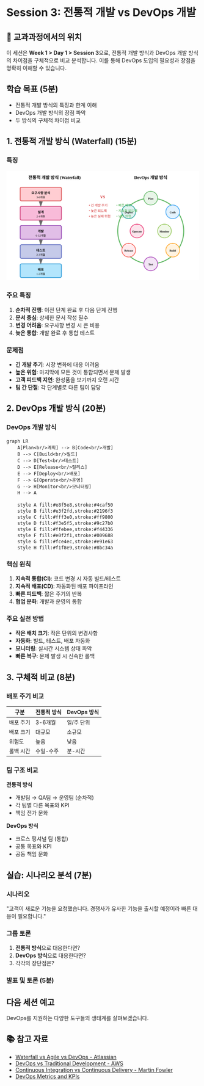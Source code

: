 # Session 3: 전통적 개발 vs DevOps 개발

## 📍 교과과정에서의 위치
이 세션은 **Week 1 > Day 1 > Session 3**으로, 전통적 개발 방식과 DevOps 개발 방식의 차이점을 구체적으로 비교 분석합니다. 이를 통해 DevOps 도입의 필요성과 장점을 명확히 이해할 수 있습니다.

## 학습 목표 (5분)
- 전통적 개발 방식의 특징과 한계 이해
- DevOps 개발 방식의 장점 파악
- 두 방식의 구체적 차이점 비교

## 1. 전통적 개발 방식 (Waterfall) (15분)

### 특징

![Traditional vs DevOps Development](../images/traditional-vs-devops.svg)

### 주요 특징
1. **순차적 진행**: 이전 단계 완료 후 다음 단계 진행
2. **문서 중심**: 상세한 문서 작성 필수
3. **변경 어려움**: 요구사항 변경 시 큰 비용
4. **늦은 통합**: 개발 완료 후 통합 테스트

### 문제점
- **긴 개발 주기**: 시장 변화에 대응 어려움
- **높은 위험**: 마지막에 모든 것이 통합되면서 문제 발생
- **고객 피드백 지연**: 완성품을 보기까지 오랜 시간
- **팀 간 단절**: 각 단계별로 다른 팀이 담당

## 2. DevOps 개발 방식 (20분)

### DevOps 개발 방식

```mermaid
graph LR
    A[Plan<br/>계획] --> B[Code<br/>개발]
    B --> C[Build<br/>빌드]
    C --> D[Test<br/>테스트]
    D --> E[Release<br/>릴리스]
    E --> F[Deploy<br/>배포]
    F --> G[Operate<br/>운영]
    G --> H[Monitor<br/>모니터링]
    H --> A
    
    style A fill:#e8f5e8,stroke:#4caf50
    style B fill:#e3f2fd,stroke:#2196f3
    style C fill:#fff3e0,stroke:#ff9800
    style D fill:#f3e5f5,stroke:#9c27b0
    style E fill:#ffebee,stroke:#f44336
    style F fill:#e0f2f1,stroke:#009688
    style G fill:#fce4ec,stroke:#e91e63
    style H fill:#f1f8e9,stroke:#8bc34a
```

### 핵심 원칙
1. **지속적 통합(CI)**: 코드 변경 시 자동 빌드/테스트
2. **지속적 배포(CD)**: 자동화된 배포 파이프라인
3. **빠른 피드백**: 짧은 주기의 반복
4. **협업 문화**: 개발과 운영의 통합

### 주요 실천 방법
- **작은 배치 크기**: 작은 단위의 변경사항
- **자동화**: 빌드, 테스트, 배포 자동화
- **모니터링**: 실시간 시스템 상태 파악
- **빠른 복구**: 문제 발생 시 신속한 롤백

## 3. 구체적 비교 (8분)

### 배포 주기 비교
| 구분 | 전통적 방식 | DevOps 방식 |
|------|-------------|-------------|
| 배포 주기 | 3-6개월 | 일/주 단위 |
| 배포 크기 | 대규모 | 소규모 |
| 위험도 | 높음 | 낮음 |
| 롤백 시간 | 수일-수주 | 분-시간 |

### 팀 구조 비교
**전통적 방식**
- 개발팀 → QA팀 → 운영팀 (순차적)
- 각 팀별 다른 목표와 KPI
- 책임 전가 문화

**DevOps 방식**
- 크로스 펑셔널 팀 (통합)
- 공통 목표와 KPI
- 공동 책임 문화

## 실습: 시나리오 분석 (7분)

### 시나리오
"고객이 새로운 기능을 요청했습니다. 경쟁사가 유사한 기능을 출시할 예정이라 빠른 대응이 필요합니다."

### 그룹 토론
1. **전통적 방식**으로 대응한다면?
2. **DevOps 방식**으로 대응한다면?
3. 각각의 장단점은?

### 발표 및 토론 (5분)

## 다음 세션 예고
DevOps를 지원하는 다양한 도구들의 생태계를 살펴보겠습니다.

## 📚 참고 자료
- [Waterfall vs Agile vs DevOps - Atlassian](https://www.atlassian.com/agile/project-management/project-management-intro)
- [DevOps vs Traditional Development - AWS](https://aws.amazon.com/devops/what-is-devops/)
- [Continuous Integration vs Continuous Delivery - Martin Fowler](https://martinfowler.com/articles/continuousIntegration.html)
- [DevOps Metrics and KPIs](https://cloud.google.com/architecture/devops/devops-measurement-monitoring-and-observability)